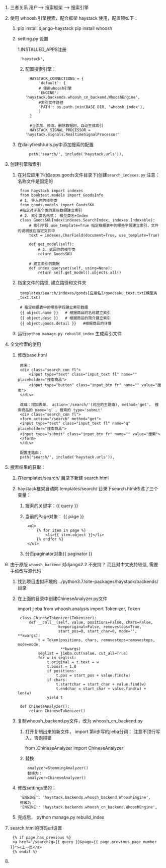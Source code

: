 1. 三者关系
    用户--> 搜索框架 --> 搜索引擎
    
2. 使用 whoosh 引擎搜索，配合框架 haystack 使用，配置项如下：
    
    1. pip install django-haystack
       pip install whoosh

    2. setting.py 设置
     
       1.INSTALLED_APPS注册 
       
            'haystack', 
       
       2. 配置搜索引擎：
       
                HAYSTACK_CONNECTIONS = {
                    'default': {
                    # 使用whoosh引擎
                    'ENGINE': 'haystack.backends.whoosh_cn_backend.WhooshEngine',
                    #索引文件路径
                    'PATH': os.path.join(BASE_DIR, 'whoosh_index'),
                    }
                }
                
                #当添加、修改、删除数据时，自动生成索引
                HAYSTACK_SIGNAL_PROCESSOR = 'haystack.signals.RealtimeSignalProcessor' 
    
    3. 在dailyfresh/urls.py中添加搜索的配置
                
                path('search/', include('haystack.urls')),
                
3. 创建引擎和索引
    
    1. 在对应应用下(如apps.goods文件目录下)创建`search_indexes.py` 注意：名称文件是固定的
        
            from haystack import indexes
            from booktest.models import GoodsInfo
            # 1. 导入你的模型类
            from goods.models import GoodsSKU
            #指定对于某个类的某些数据建立索引
            # 2. 索引类名格式： 模型类名+Index
            class GoodsSKUIndex(indexes.SearchIndex, indexes.Indexable):
                # 索引字段 use_template=True 指定根据表中的哪些字段建立索引，文件的说明放在指定文件中
                text = indexes.CharField(document=True, use_template=True)
            
                def get_model(self):
                    # 3. 返回你的模型类
                    return GoodsSKU
                
                # 建立索引的数据
                def index_queryset(self, using=None):
                    return self.get_model().objects.all()
                    
    2. 指定文件的路径, 建立路径和文件夹
    
            templates/search/indexes/goods[应用名]/goodssku_text.txt[模型类_text.txt]
            
            # 指定根据表中的哪些字段建立索引数据
            {{ object.name }}   # 根据商品的名称建立索引
            {{ object.desc }}   # 根据商品的简介建立索引
            {{ object.goods.detail }}   #根据商品的详情
            
    3. 运行`python manage.py rebuild_index` 生成索引文件

4. 全文检索的使用
    
    1. 修改base.html
    
            原来：    
            <div class="search_con fl">
                <input type="text" class="input_text fl" name="" placeholder="搜索商品">
                <input type="button" class="input_btn fr" name="" value="搜索">
            </div>
            
            改成：增加表单， action='/search/'(对应的主路由), method='get'， 搜索商品的 name='q' , 搜索的 type='submit'
            <div class="search_con fl">
            <form action="/search" method="get">
			<input type="text" class="input_text fl" name="q" placeholder="搜索商品">
			<input type="submit" class="input_btn fr" name="" value="搜索">
            </form>
		    </div>
		    
		    配置主路由：
		    path('search/', include('haystack.urls')),
		    
5. 搜索结果的获取：
    
    1. 在templates/search/ 目录下新建 search.html
    
    2. haystack框架自动向 templates/search/ 目录下search.html传递了三个变量：
    
        1. 搜索的关键字：{{ query }}
        2. 当前的Page对象： {{ page }} 
        
                <ul>
                    {% for item in page %}
                        <li>{{ item.object }}</li>
                    {% endfor %}
                </ul>
            
        3. 分页paginator对象{{ paginator }}
        
6. 由于原版 `whoosh_backend` 对django2.2 不支持？ 而且对中文支持较低, 需要手动改写源代码
    
    1. 找到项目虚拟环境的 ../python3.7/site-packages/haystack/backends/ 目录
    2. 在上面的目录中创建ChineseAnalyzer.py文件
    
        import jieba
        from whoosh.analysis import Tokenizer, Token
        
            class ChineseTokenizer(Tokenizer):
                def __call__(self, value, positions=False, chars=False,
                             keeporiginal=False, removestops=True,
                             start_pos=0, start_char=0, mode='', **kwargs):
                    t = Token(positions, chars, removestops=removestops, mode=mode,
                              **kwargs)
                    seglist = jieba.cut(value, cut_all=True)
                    for w in seglist:
                        t.original = t.text = w
                        t.boost = 1.0
                        if positions:
                            t.pos = start_pos + value.find(w)
                        if chars:
                            t.startchar = start_char + value.find(w)
                            t.endchar = start_char + value.find(w) + len(w)
                        yield t
    
            def ChineseAnalyzer():
                return ChineseTokenizer()
                
    3. 复制whoosh_backend.py文件，改为 whoosh_cn_backend.py
        
        1. 打开复制出来的新文件， import 第ii步写的jieba分词： 注意不顶行写入，否则报错
         
            from .ChineseAnalyzer import ChineseAnalyzer
            
        2. 替换 
        
                analyzer=StemmingAnalyzer() 
                替换为：  
                analyzer=ChineseAnalyzer()  
    
    4. 修改settings里的：
    
            'ENGINE': 'haystack.backends.whoosh_backend.WhooshEngine',
            修改为：
            'ENGINE': 'haystack.backends.whoosh_cn_backend.WhooshEngine',
            
    5. 完成后， python manage.py rebuild_index
    
7. search.html的页码url设置

        {% if page.has_previous %}
        <a href="/search?q={{ query }}&page={{ page.previous_page_number }}"><上一页</a>
        {% endif %}

8. 